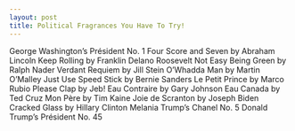 ```yaml
---
layout: post
title: Political Fragrances You Have To Try!
---
```

George Washington’s Président No. 1
Four Score and Seven by Abraham Lincoln
Keep Rolling by Franklin Delano Roosevelt
Not Easy Being Green by Ralph Nader
Verdant Requiem by Jill Stein 
O’Whadda Man by Martin O’Malley
Just Use Speed Stick by Bernie Sanders
Le Petit Prince by Marco Rubio
Please Clap by Jeb!
Eau Contraire by Gary Johnson
Eau Canada by Ted Cruz
Mon Père by Tim Kaine 
Joie de Scranton by Joseph Biden
Cracked Glass by Hillary Clinton
Melania Trump’s Chanel No. 5
Donald Trump’s Président No. 45


